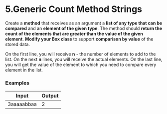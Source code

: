 ﻿# 5.Generic Count Method Strings

Create a **method** that receives as an argument a **list of any type that can be compared** and an **element of the given type**. The method should **return the count of the elements that are greater than the value of the given element**. **Modify your Box class** to support **comparison by value** of the stored data.

On the first line, you will receive **n** - the number of elements to add to the list. On the next **n** lines, you will receive the actual elements. On the last line, you will get the value of the element to which you need to compare every element in the list.

### Examples

| **Input** | **Output** |
| --- | --- |
| 3aaaaabbaa | 2 |